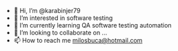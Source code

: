 - 👋 Hi, I’m @karabinjer79
- 👀 I’m interested in software testing
- 🌱 I’m currently learning QA software testing automation
- 💞️ I’m looking to collaborate on ...
- 📫 How to reach me milosbuca@hotmail.com

<!---
karabinjer79/karabinjer79 is a ✨ special ✨ repository because its `README.md` (this file) appears on your GitHub profile.
You can click the Preview link to take a look at your changes.
--->
